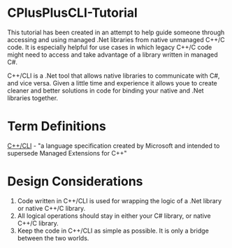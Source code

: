 # CPlusPlusCLI-Tutorial

This tutorial has been created in an attempt to help guide someone through accessing and using managed .Net libraries
from native unmanaged C++/C code. It is especially helpful for use cases in which legacy C++/C code might need to access
and take advantage of a library written in managed C#.

C++/CLI is a .Net tool that allows native libraries to communicate with C#, and vice versa. Given a little time and
experience it allows youe to create cleaner and better solutions in code for binding your native and .Net libraries together.

# Term Definitions

[C++/CLI](https://en.wikipedia.org/wiki/C%2B%2B/CLI/ "C++/CLI") - "a language specification created by Microsoft and intended to supersede Managed Extensions for C++"

# Design Considerations

1. Code written in C++/CLI is used for wrapping the logic of a .Net library or native C++/C library.
2. All logical operations should stay in either your C# library, or native C++/C library.
3. Keep the code in C++/CLI as simple as possible. It is only a bridge between the two worlds.